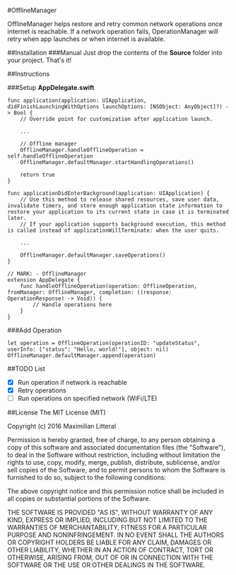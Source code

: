 #OfflineManager

OfflineManager helps restore and retry common network operations once internet is reachable. If a network operation fails, OperationManager will retry when app launches or when internet is available.

##Installation
###Manual
Just drop the contents of the **Source** folder into your project. That's it!

##Instructions

###Setup
**AppDelegate.swift**
```
func application(application: UIApplication, didFinishLaunchingWithOptions launchOptions: [NSObject: AnyObject]?) -> Bool {
    // Override point for customization after application launch.
    
    ...
            
    // Offline manager
    OfflineManager.handleOfflineOperation = self.handleOfflineOperation
    OfflineManager.defaultManager.startHandlingOperations()
            
    return true
}

func applicationDidEnterBackground(application: UIApplication) {
    // Use this method to release shared resources, save user data, invalidate timers, and store enough application state information to restore your application to its current state in case it is terminated later.
    // If your application supports background execution, this method is called instead of applicationWillTerminate: when the user quits.
    
    ...
    
    OfflineManager.defaultManager.saveOperations()
}

// MARK: - OfflineManager
extension AppDelegate {
    func handleOfflineOperation(operation: OfflineOperation, fromManager: OfflineManager, completion: ((response: OperationResponse) -> Void)) {
        // Handle operations here
    }
}

```

###Add Operation
```
let operation = OfflineOperation(operationID: "updateStatus", userInfo: ["status": "Hello, world!"], object: nil)
OfflineManager.defaultManager.append(operation)
```

##TODO List
- [x] Run operation if network is reachable
- [x] Retry operations
- [ ] Run operations on specified network (WiFi/LTE)

##License
The MIT License (MIT)

Copyright (c) 2016 Maximilian Litteral

Permission is hereby granted, free of charge, to any person obtaining a copy of this software and associated documentation files (the "Software"), to deal in the Software without restriction, including without limitation the rights to use, copy, modify, merge, publish, distribute, sublicense, and/or sell copies of the Software, and to permit persons to whom the Software is furnished to do so, subject to the following conditions:

The above copyright notice and this permission notice shall be included in all copies or substantial portions of the Software.

THE SOFTWARE IS PROVIDED "AS IS", WITHOUT WARRANTY OF ANY KIND, EXPRESS OR IMPLIED, INCLUDING BUT NOT LIMITED TO THE WARRANTIES OF MERCHANTABILITY, FITNESS FOR A PARTICULAR PURPOSE AND NONINFRINGEMENT. IN NO EVENT SHALL THE AUTHORS OR COPYRIGHT HOLDERS BE LIABLE FOR ANY CLAIM, DAMAGES OR OTHER LIABILITY, WHETHER IN AN ACTION OF CONTRACT, TORT OR OTHERWISE, ARISING FROM, OUT OF OR IN CONNECTION WITH THE SOFTWARE OR THE USE OR OTHER DEALINGS IN THE SOFTWARE.
